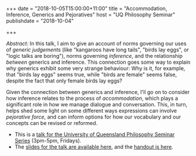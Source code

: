 +++
date = "2018-10-05T15:00:00+11:00"
title = "Accommodation, Inference, Generics and Pejoratives"
host = "UQ Philosophy Seminar"
publishdate = "2018-10-04"

+++

*Abstract*: In this talk, I aim to give an account of norms governing our uses of *generic judgements* (like "kangaroos have long tails", "birds lay eggs", or "logic talks are boring"), norms governing *inference*, and the relationship *between* generics and inference. This connection goes some way to explain why generics exhibit some very strange behaviour: Why is it, for example, that "birds lay eggs" seems true, while "birds are female" seems false, despite the fact that only female birds lay eggs? 

Given the connection between generics and inference, I'll go on to consider how inference relates to the process of *accommodation*, which plays a significant role in how we manage dialogue and conversation. This, in turn, helps shed some light on some different ways expressions can involve *pejorative force*, and can inform options for how our vocabulary and our concepts can be revised or reformed. 


* This is a [talk for the University of Queensland Philosophy Seminar Series](https://hapi.uq.edu.au/event/session/3538) (3pm-5pm, Fridays).
* The [slides for the talk are available here](/slides/accommodation-uq.pdf), and the [handout is here](/handouts/accommodation-uq-handout.pdf).
